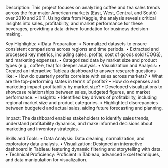 
Description:
This project focuses on analyzing coffee and tea sales trends across the four major American markets (East, West, Central, and South) over 2010 and 2011. Using data from Kaggle, the analysis reveals critical insights into sales, profitability, and market performance for these beverages, providing a data-driven foundation for business decision-making.

Key Highlights:
 • Data Preparation:
 • Normalized datasets to ensure consistent comparisons across regions and time periods.
 • Extracted and processed key metrics, including sales, profits, cost of goods sold (COGS), and marketing expenses.
 • Categorized data by market size and product types (e.g., coffee, tea) for deeper analysis.
 • Visualization and Analysis:
 • Created an interactive Tableau dashboard to answer research questions like:
 • How do quarterly profits correlate with sales across markets?
 • What are the top-performing states in terms of profits?
 • How do expenses and marketing impact profitability by market size?
 • Developed visualizations to showcase relationships between sales, budgeted figures, and market performance.
 • Insights:
 • Identified key drivers of profitability, including regional market size and product categories.
 • Highlighted discrepancies between budgeted and actual sales, aiding future forecasting and planning.


Impact:
The dashboard enables stakeholders to identify sales trends, understand profitability dynamics, and make informed decisions about marketing and inventory strategies.


Skills and Tools:
	•	Data Analysis: Data cleaning, normalization, and exploratory data analysis.
	•	Visualization: Designed an interactive dashboard in Tableau featuring dynamic filtering and storytelling with data.
	•	Technical Proficiency: Proficient in Tableau, advanced Excel techniques, and data manipulation for visualization.

